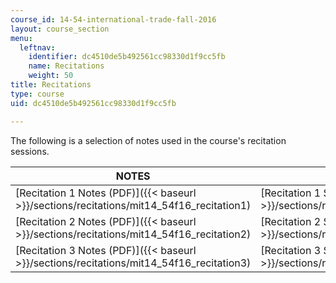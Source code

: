 ```yaml
---
course_id: 14-54-international-trade-fall-2016
layout: course_section
menu:
  leftnav:
    identifier: dc4510de5b492561cc98330d1f9cc5fb
    name: Recitations
    weight: 50
title: Recitations
type: course
uid: dc4510de5b492561cc98330d1f9cc5fb

---
```


The following is a selection of notes used in the course's recitation sessions. 

| NOTES | SOLUTIONS |
| --- | --- |
| [Recitation 1 Notes (PDF)]({{< baseurl >}}/sections/recitations/mit14_54f16_recitation1) | [Recitation 1 Solutions (PDF)]({{< baseurl >}}/sections/recitations/mit14_54f16_solrecitation1) |
| [Recitation 2 Notes (PDF)]({{< baseurl >}}/sections/recitations/mit14_54f16_recitation2) | [Recitation 2 Solutions (PDF)]({{< baseurl >}}/sections/recitations/mit14_54f16_solrecitation2) |
| [Recitation 3 Notes (PDF)]({{< baseurl >}}/sections/recitations/mit14_54f16_recitation3) | [Recitation 3 Solutions (PDF)]({{< baseurl >}}/sections/recitations/mit14_54f16_solrecitation3)